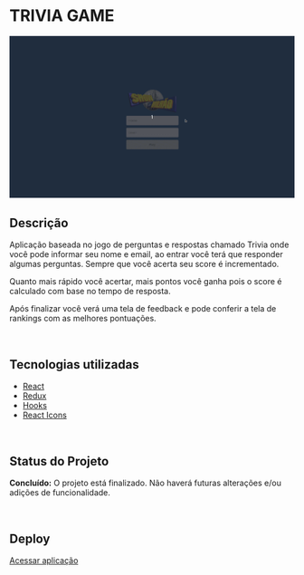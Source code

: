 # TRIVIA GAME
<div align="center">
  
 ![project preview](https://raw.githubusercontent.com/rolwane/trivia-game/main/src/images/preview.gif)
  
</div>

## Descrição

Aplicação baseada no jogo de perguntas e respostas chamado Trivia onde você pode informar seu nome e email, ao entrar você terá que responder algumas perguntas. Sempre que você acerta seu score é incrementado.

Quanto mais rápido você acertar, mais pontos você ganha pois o score é calculado com base no tempo de resposta.

Após finalizar você verá uma tela de feedback e pode conferir a tela de rankings com as melhores pontuações.

<br />

## Tecnologias utilizadas

- [React](https://pt-br.reactjs.org/)
- [Redux](https://redux.js.org/)
- [Hooks](https://pt-br.reactjs.org/docs/hooks-intro.html)
- [React Icons](https://react-icons.github.io/react-icons/)

<br />

## Status do Projeto

**Concluído:** O projeto está finalizado. Não haverá futuras alterações e/ou adições de funcionalidade.

<br />

## Deploy ##
[Acessar aplicação](https://trivia-game-pi-swart.vercel.app/)
